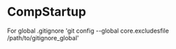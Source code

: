 # CompStartup
For global .gitignore 'git config --global core.excludesfile /path/to/gitignore_global'
